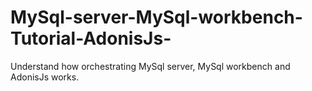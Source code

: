 # MySql-server-MySql-workbench-Tutorial-AdonisJs-
Understand how orchestrating MySql server, MySql workbench and AdonisJs works.
